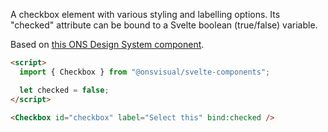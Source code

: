 A checkbox element with various styling and labelling options. Its "checked" attribute can be bound to a Svelte boolean (true/false) variable.

Based on [this ONS Design System component](https://service-manual.ons.gov.uk/design-system/components/checkboxes).

<!-- prettier-ignore -->
```html
<script>
  import { Checkbox } from "@onsvisual/svelte-components";

  let checked = false;
</script>

<Checkbox id="checkbox" label="Select this" bind:checked />
```
